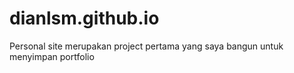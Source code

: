# dianlsm.github.io
Personal site merupakan project pertama yang saya bangun untuk menyimpan portfolio
